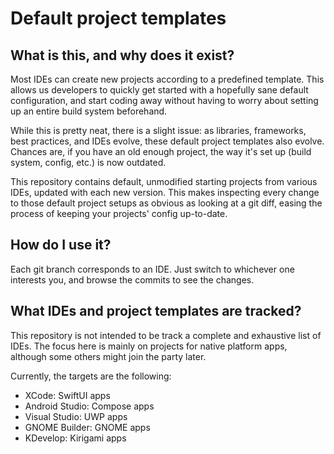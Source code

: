 # Default project templates

## What is this, and why does it exist?

Most IDEs can create new projects according to a predefined template. This allows us developers to quickly get started with a hopefully sane default configuration, and start coding away without having to worry about setting up an entire build system beforehand.

While this is pretty neat, there is a slight issue: as libraries, frameworks, best practices, and IDEs evolve, these default project templates also evolve. Chances are, if you have an old enough project, the way it's set up (build system, config, etc.) is now outdated.

This repository contains default, unmodified starting projects from various IDEs, updated with each new version. This makes inspecting every change to those default project setups as obvious as looking at a git diff, easing the process of keeping your projects' config up-to-date.

## How do I use it?

Each git branch corresponds to an IDE. Just switch to whichever one interests you, and browse the commits to see the changes.

## What IDEs and project templates are tracked?

This repository is not intended to be track a complete and exhaustive list of IDEs. The focus here is mainly on projects for native platform apps, although some others might join the party later.

Currently, the targets are the following:
- XCode: SwiftUI apps
- Android Studio: Compose apps
- Visual Studio: UWP apps
- GNOME Builder: GNOME apps
- KDevelop: Kirigami apps
